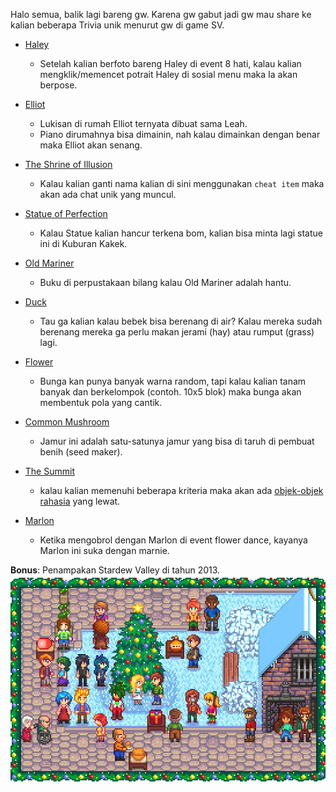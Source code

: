 Halo semua, balik lagi bareng gw. Karena gw gabut jadi gw mau share ke kalian beberapa Trivia unik menurut gw di game SV.

- [Haley](https://stardewvalleywiki.com/Haley)
  - Setelah kalian berfoto bareng Haley di event 8 hati, kalau kalian mengklik/memencet potrait Haley di sosial menu maka Ia akan berpose.

- [Elliot](https://stardewvalleywiki.com/Elliott%27s_Cabin)
  - Lukisan di rumah Elliot ternyata dibuat sama Leah.
  - Piano dirumahnya bisa dimainin, nah kalau dimainkan dengan benar maka Elliot akan senang.

- [The Shrine of Illusion](https://stardewvalleywiki.com/The_Shrine_of_Illusions)
  - Kalau kalian ganti nama kalian di sini menggunakan `cheat item` maka akan ada chat unik yang muncul.

- [Statue of Perfection](https://stardewvalleywiki.com/Statue_Of_Perfection)
  - Kalau Statue kalian hancur terkena bom, kalian bisa minta lagi statue ini di Kuburan Kakek.

- [Old Mariner](https://stardewvalleywiki.com/Old_Mariner)
  - Buku di perpustakaan bilang kalau Old Mariner adalah hantu.

- [Duck](https://stardewvalleywiki.com/Duck)
  - Tau ga kalian kalau bebek bisa berenang di air? Kalau mereka sudah berenang mereka ga perlu makan jerami (hay) atau rumput (grass) lagi.

- [Flower](https://stardewvalleywiki.com/Flowers)
  - Bunga kan punya banyak warna random, tapi kalau kalian tanam banyak dan berkelompok (contoh. 10x5 blok) maka bunga akan membentuk pola yang cantik.

- [Common Mushroom](https://stardewvalleywiki.com/Common_Mushroom)
  - Jamur ini adalah satu-satunya jamur yang bisa di taruh di pembuat benih (seed maker).

- [The Summit](https://stardewvalleywiki.com/The_Summit)
  - kalau kalian memenuhi beberapa kriteria maka akan ada [objek-objek rahasia](https://stardewvalleywiki.com/Secrets#Summit) yang lewat.

- [Marlon](https://stardewvalleywiki.com/Marlon)
  - Ketika mengobrol dengan Marlon di event flower dance, kayanya Marlon ini suka dengan marnie.

**Bonus**: Penampakan Stardew Valley di tahun 2013.
![Seasonal Greeting 2013](img/seasonsGreetings.png)
